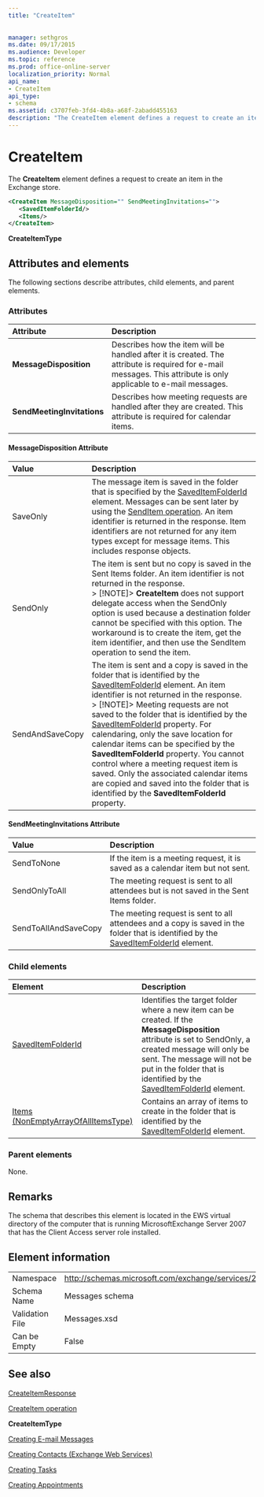 ```yaml
---
title: "CreateItem"
 
 
manager: sethgros
ms.date: 09/17/2015
ms.audience: Developer
ms.topic: reference
ms.prod: office-online-server
localization_priority: Normal
api_name:
- CreateItem
api_type:
- schema
ms.assetid: c3707feb-3fd4-4b8a-a68f-2abadd455163
description: "The CreateItem element defines a request to create an item in the Exchange store."
---
```


# CreateItem

The **CreateItem** element defines a request to create an item in the Exchange store. 
  
```xml
<CreateItem MessageDisposition="" SendMeetingInvitations="">
   <SavedItemFolderId/>
   <Items/>
</CreateItem>
```

 **CreateItemType**
## Attributes and elements

The following sections describe attributes, child elements, and parent elements.
  
### Attributes

|**Attribute**|**Description**|
|:-----|:-----|
|**MessageDisposition** <br/> |Describes how the item will be handled after it is created. The attribute is required for e-mail messages. This attribute is only applicable to e-mail messages.  <br/> |
|**SendMeetingInvitations** <br/> |Describes how meeting requests are handled after they are created. This attribute is required for calendar items.  <br/> |
   
#### MessageDisposition Attribute

|**Value**|**Description**|
|:-----|:-----|
|SaveOnly  <br/> |The message item is saved in the folder that is specified by the [SavedItemFolderId](saveditemfolderid.md) element. Messages can be sent later by using the [SendItem operation](senditem-operation.md). An item identifier is returned in the response. Item identifiers are not returned for any item types except for message items. This includes response objects.  <br/> |
|SendOnly  <br/> |The item is sent but no copy is saved in the Sent Items folder. An item identifier is not returned in the response.  <br/> > [!NOTE]> **CreateItem** does not support delegate access when the SendOnly option is used because a destination folder cannot be specified with this option. The workaround is to create the item, get the item identifier, and then use the SendItem operation to send the item.           |
|SendAndSaveCopy  <br/> |The item is sent and a copy is saved in the folder that is identified by the [SavedItemFolderId](saveditemfolderid.md) element. An item identifier is not returned in the response.  <br/> > [!NOTE]> Meeting requests are not saved to the folder that is identified by the [SavedItemFolderId](saveditemfolderid.md) property. For calendaring, only the save location for calendar items can be specified by the **SavedItemFolderId** property. You cannot control where a meeting request item is saved. Only the associated calendar items are copied and saved into the folder that is identified by the **SavedItemFolderId** property.           |
   
#### SendMeetingInvitations Attribute

|**Value**|**Description**|
|:-----|:-----|
|SendToNone  <br/> |If the item is a meeting request, it is saved as a calendar item but not sent.  <br/> |
|SendOnlyToAll  <br/> |The meeting request is sent to all attendees but is not saved in the Sent Items folder.  <br/> |
|SendToAllAndSaveCopy  <br/> |The meeting request is sent to all attendees and a copy is saved in the folder that is identified by the [SavedItemFolderId](saveditemfolderid.md) element.  <br/> |
   
### Child elements

|**Element**|**Description**|
|:-----|:-----|
|[SavedItemFolderId](saveditemfolderid.md) <br/> |Identifies the target folder where a new item can be created. If the **MessageDisposition** attribute is set to SendOnly, a created message will only be sent. The message will not be put in the folder that is identified by the [SavedItemFolderId](saveditemfolderid.md) element.  <br/> |
|[Items (NonEmptyArrayOfAllItemsType)](items-nonemptyarrayofallitemstype.md) <br/> |Contains an array of items to create in the folder that is identified by the [SavedItemFolderId](saveditemfolderid.md) element.  <br/> |
   
### Parent elements

None.
  
## Remarks

The schema that describes this element is located in the EWS virtual directory of the computer that is running MicrosoftExchange Server 2007 that has the Client Access server role installed.
  
## Element information

|||
|:-----|:-----|
|Namespace  <br/> |http://schemas.microsoft.com/exchange/services/2006/messages  <br/> |
|Schema Name  <br/> |Messages schema  <br/> |
|Validation File  <br/> |Messages.xsd  <br/> |
|Can be Empty  <br/> |False  <br/> |
   
## See also



[CreateItemResponse](createitemresponse.md)
  
[CreateItem operation](createitem-operation.md)
  
 **CreateItemType**


[Creating E-mail Messages](http://msdn.microsoft.com/library/05bfb83c-2866-427d-a9fe-14ba3cb02793%28Office.15%29.aspx)
  
[Creating Contacts (Exchange Web Services)](http://msdn.microsoft.com/library/4845917e-70d1-481c-bbd7-011ec6571789%28Office.15%29.aspx)
  
[Creating Tasks](http://msdn.microsoft.com/library/0ef97334-e8a0-4f67-a23a-dd9e2bbad49f%28Office.15%29.aspx)
  
[Creating Appointments](http://msdn.microsoft.com/library/2385391e-c9e7-4d45-b803-c4ff94d5c94e%28Office.15%29.aspx)


